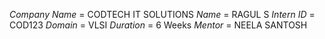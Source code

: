  *Company Name* = CODTECH IT SOLUTIONS
 *Name*         = RAGUL S
 *Intern ID*    = COD123
 *Domain*       = VLSI
 *Duration*     = 6 Weeks
 *Mentor*       = NEELA SANTOSH
 
